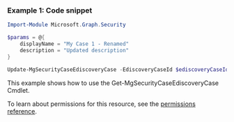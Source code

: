 ### Example 1: Code snippet

```powershellImport-Module Microsoft.Graph.Security

$params = @{
	displayName = "My Case 1 - Renamed"
	description = "Updated description"
}

Update-MgSecurityCaseEdiscoveryCase -EdiscoveryCaseId $ediscoveryCaseId -BodyParameter $params
```
This example shows how to use the Get-MgSecurityCaseEdiscoveryCase Cmdlet.
To learn about permissions for this resource, see the [permissions reference](/graph/permissions-reference).

